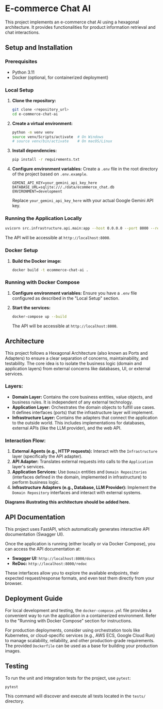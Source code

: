 # E-commerce Chat AI

This project implements an e-commerce chat AI using a hexagonal architecture. It provides functionalities for product information retrieval and chat interactions.

## Setup and Installation

### Prerequisites

*   Python 3.11
*   Docker (optional, for containerized deployment)

### Local Setup

1.  **Clone the repository:**
    ```bash
    git clone <repository_url>
    cd e-commerce-chat-ai
    ```

2.  **Create a virtual environment:**
    ```bash
    python -m venv venv
    source venv/Scripts/activate  # On Windows
    # source venv/bin/activate    # On macOS/Linux
    ```

3.  **Install dependencies:**
    ```bash
    pip install -r requirements.txt
    ```

4.  **Configure environment variables:**
    Create a `.env` file in the root directory of the project based on `.env.example`.
    ```
    GEMINI_API_KEY=your_gemini_api_key_here
    DATABASE_URL=sqlite:///./data/ecommerce_chat.db
    ENVIRONMENT=development
    ```
    Replace `your_gemini_api_key_here` with your actual Google Gemini API key.

### Running the Application Locally

```bash
uvicorn src.infrastructure.api.main:app --host 0.0.0.0 --port 8000 --reload
```
The API will be accessible at `http://localhost:8000`.

### Docker Setup

1.  **Build the Docker image:**
    ```bash
    docker build -t ecommerce-chat-ai .
    ```

### Running with Docker Compose

1.  **Configure environment variables:**
    Ensure you have a `.env` file configured as described in the "Local Setup" section.

2.  **Start the services:**
    ```bash
    docker-compose up --build
    ```
    The API will be accessible at `http://localhost:8000`.

## Architecture

This project follows a Hexagonal Architecture (also known as Ports and Adapters) to ensure a clear separation of concerns, maintainability, and testability. The core idea is to isolate the business logic (domain and application layers) from external concerns like databases, UI, or external services.

### Layers:

*   **Domain Layer:** Contains the core business entities, value objects, and business rules. It is independent of any external technology.
*   **Application Layer:** Orchestrates the domain objects to fulfill use cases. It defines interfaces (ports) that the infrastructure layer will implement.
*   **Infrastructure Layer:** Contains the adapters that connect the application to the outside world. This includes implementations for databases, external APIs (like the LLM provider), and the web API.

### Interaction Flow:

1.  **External Agents (e.g., HTTP requests):** Interact with the `Infrastructure` layer (specifically the API adapter).
2.  **API Adapter:** Translates external requests into calls to the `Application` layer's services.
3.  **Application Services:** Use `Domain` entities and `Domain Repositories` (interfaces defined in the domain, implemented in infrastructure) to perform business logic.
4.  **Infrastructure Adapters (e.g., Database, LLM Provider):** Implement the `Domain Repository` interfaces and interact with external systems.

**Diagrams illustrating this architecture should be added here.**

## API Documentation

This project uses FastAPI, which automatically generates interactive API documentation (Swagger UI).

Once the application is running (either locally or via Docker Compose), you can access the API documentation at:

*   **Swagger UI:** `http://localhost:8000/docs`
*   **ReDoc:** `http://localhost:8000/redoc`

These interfaces allow you to explore the available endpoints, their expected request/response formats, and even test them directly from your browser.

## Deployment Guide

For local development and testing, the `docker-compose.yml` file provides a convenient way to run the application in a containerized environment. Refer to the "Running with Docker Compose" section for instructions.

For production deployments, consider using orchestration tools like Kubernetes, or cloud-specific services (e.g., AWS ECS, Google Cloud Run) to manage scalability, reliability, and other production-grade requirements. The provided `Dockerfile` can be used as a base for building your production images.

## Testing

To run the unit and integration tests for the project, use `pytest`:

```bash
pytest
```

This command will discover and execute all tests located in the `tests/` directory.
